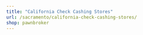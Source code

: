 ```yaml
---
title: "California Check Cashing Stores"
url: /sacramento/california-check-cashing-stores/
shop: pawnbroker
---
```

